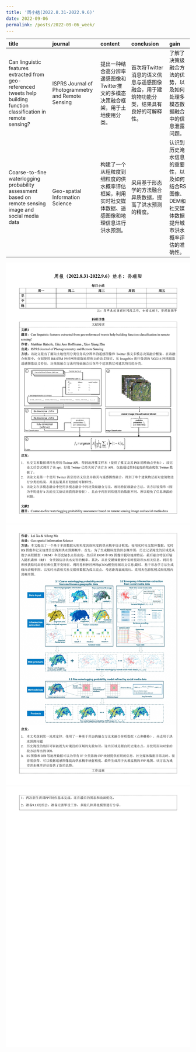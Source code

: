 ```yaml
---
title: '周小结(2022.8.31-2022.9.6)'
date: 2022-09-06
permalink: /posts/2022-09-06_week/
---
```

| title                                                                                                                 | journal                                            | content                                                                                              | conclusion                                                                              | gain                                                                                            |
|:----------------------------------------------------------------------------------------------------------------------|:---------------------------------------------------|:-----------------------------------------------------------------------------------------------------|:----------------------------------------------------------------------------------------|:------------------------------------------------------------------------------------------------|
| Can linguistic features extracted from geo-referenced tweets help building function classification in remote sensing? | ISPRS Journal of Photogrammetry and Remote Sensing | 提出一种结合高分辨率遥感图像和Twitter推文的多模态决策融合框架，用于土地使用分类。                    | 首次将Twitter消息的语义信息与遥感图像融合，用于建筑物功能分类，结果具有良好的可解释性。 | 了解了决策级融合方法的优势，以及如何处理多模态数据融合中的信息泄露问题。                        |
| Coarse-to-fine waterlogging probability assessment based on remote sensing image and social media data                | Geo-spatial Information Science                    | 构建了一个从粗粒度到细粒度的供水概率评估框架，利用实时社交媒体数据、遥感图像和地理信息进行洪水预测。 | 采用基于形态学的方法融合异质数据，提高了洪水预测的精度。                                | 认识到历史淹水信息的重要性，以及如何结合RS图像、DEM和社交媒体数据提升城市洪水概率评估的准确性。 |


![image](/files/post/2022-09-06-week/0.jpg)
![image](/files/post/2022-09-06-week/1.jpg)
![image](/files/post/2022-09-06-week/2.jpg)